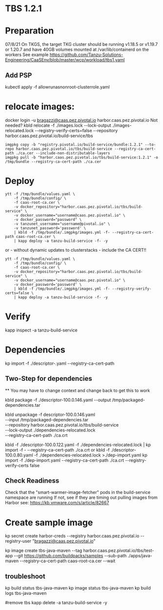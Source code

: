 # TBS 1.2.1

# Preparation
  07/8/21
  On TKGS, the target TKG cluster should be running v1.18.5 or v1.19.7 or 1.20.7 and have 40GB volumes mounted at /var/lib/containerd on the workers
  See example https://github.com/Tanzu-Solutions-Engineering/CaaSEnv/blob/master/wcp/workload/tbs1.yaml

## Add PSP
kubectl apply -f allowrunasnonroot-clusterrole.yaml


# relocate images:
docker login -u bragazzi@caas.pez.pivotal.io harbor.caas.pez.pivotal.io
Not needed? kbld relocate -f ./images.lock --lock-output ./images-relocated.lock --registry-verify-certs=false --repository harbor.caas.pez.pivotal.io/build-service/tbs
```
imgpkg copy -b "registry.pivotal.io/build-service/bundle:1.2.1" --to-repo harbor.caas.pez.pivotal.io/tbs/build-service --registry-ca-cert-path ./ca.cer --include-non-distributable-layers
imgpkg pull -b "harbor.caas.pez.pivotal.io/tbs/build-service:1.2.1" -o /tmp/bundle --registry-ca-cert-path ./ca.cer
```
# Deploy
```
ytt -f /tmp/bundle/values.yaml \
    -f /tmp/bundle/config/ \
    -f caas-root-ca.cer \
    -v docker_repository="harbor.caas.pez.pivotal.io/tbs/build-service" \
    -v docker_username="username@caas.pez.pivotal.io" \
    -v docker_password="password" \
    -v tanzunet_username="username@pivotal.io" \
    -v tanzunet_password='password' \
    | kbld -f /tmp/bundle/.imgpkg/images.yml -f- --registry-ca-cert-path caas-root-ca.cer \
    | kapp deploy -a tanzu-build-service -f- -y
```
or - without dynamic updates to clusterstacks - include the CA CERT!!
```
ytt -f /tmp/bundle/values.yaml \
    -f /tmp/bundle/config/ \
    -f caas-root-ca.cer \
    -v docker_repository="harbor.caas.pez.pivotal.io/tbs/build-service" \
    -v docker_username="username@caas.pez.pivotal.io" \
    -v docker_password='password' \
    | kbld -f /tmp/bundle/.imgpkg/images.yml -f- --registry-verify-certs=false \
    | kapp deploy -a tanzu-build-service -f- -y
```

# Verify
kapp inspect -a tanzu-build-service



# Dependencies

kp import -f ./descriptor-<version>.yaml --registry-ca-cert-path <path-to-ca-cert>


## Two-Step for dependencies
** You may have to change context and change back to get this to work

kbld package -f ./descriptor-100.0.146.yaml --output /tmp/packaged-dependencies.tar

kbld unpackage -f descriptor-100.0.146.yaml \
  --input /tmp/packaged-dependencies.tar \
  --repository harbor.caas.pez.pivotal.io/tbs/build-service \
  --lock-output ./dependencies-relocated.lock \
  --registry-ca-cert-path ./ca.crt

kbld -f ./descriptor-100.0.122.yaml -f ./dependencies-relocated.lock | kp import -f - --registry-ca-cert-path ./ca.crt
or
kbld -f ./descriptor-100.0.80.yaml -f ./dependencies-relocated.lock >./dep-import.yaml
kp import -f ./dep-import.yaml --registry-ca-cert-path ./ca.crt --registry-verify-certs false

## Check Readiness
Check that the "smart-warmer-image-fetcher" pods in the build-service namespace are running
If not, see if they are timing out pulling images from Harbor
see: https://kb.vmware.com/s/article/82667


# Create sample image
kp secret create harbor-creds --registry harbor.caas.pez.pivotal.io --registry-user "bragazzi@caas.pez.pivotal.io"

kp image create tbs-java-maven --tag harbor.caas.pez.pivotal.io/tbs/test-app --git https://github.com/buildpacks/samples --sub-path ./apps/java-maven --registry-ca-cert-path caas-root-ca.cer --wait



## troubleshoot
kp build status tbs-java-maven
kp image status tbs-java-maven
kp build logs tbs-java-maven


#remove tbs
kapp delete -a tanzu-build-service -y

